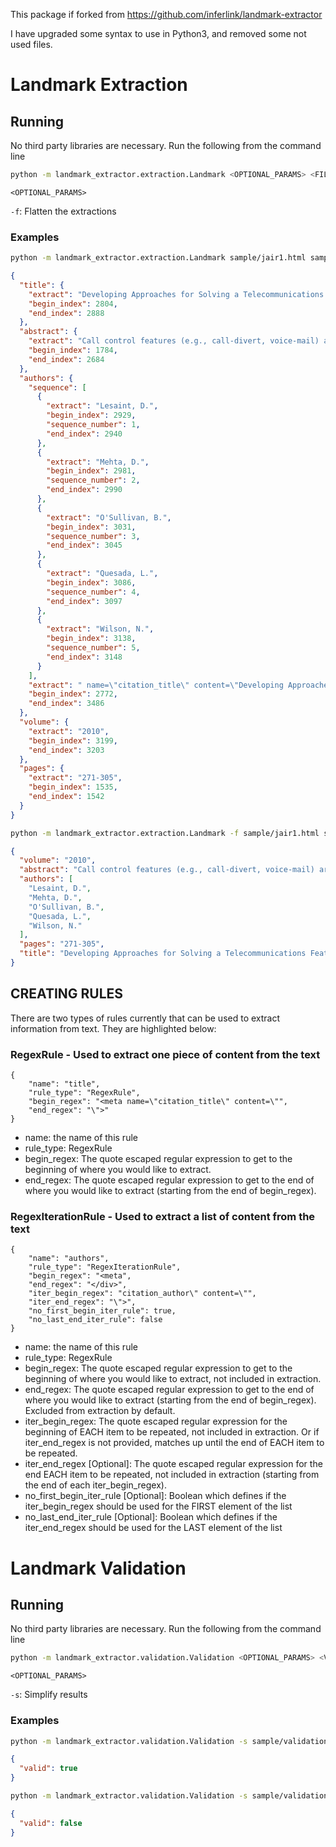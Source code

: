 This package if forked from https://github.com/inferlink/landmark-extractor 

I have upgraded some syntax to use in Python3, and removed some not used files.

# Landmark Extraction

## Running
No third party libraries are necessary. Run the following from the command line
``` bash
python -m landmark_extractor.extraction.Landmark <OPTIONAL_PARAMS> <FILE_TO_EXTRACT_FROM> <RULES_FILE>
```

`<OPTIONAL_PARAMS>`

`-f`: Flatten the extractions

### Examples
```bash
python -m landmark_extractor.extraction.Landmark sample/jair1.html sample/jair_rules.json
```
```json
{
  "title": {
    "extract": "Developing Approaches for Solving a Telecommunications Feature Subscription Problem",
    "begin_index": 2804,
    "end_index": 2888
  },
  "abstract": {
    "extract": "Call control features (e.g., call-divert, voice-mail) are primitive options to which users can subscribe off-line to personalise their service. The configuration of a feature subscription involves choosing and sequencing features from a catalogue and is subject to constraints that prevent undesirable feature interactions at run-time. When the subscription requested by a user is inconsistent, one problem is to find an optimal relaxation, which is a generalisation of the feedback vertex set problem on directed graphs, and thus it is an NP-hard task. We present several constraint programming formulations of the problem. We also present formulations using partial weighted maximum Boolean satisfiability and mixed integer linear programming. We study all these formulations by experimentally comparing them on a variety of randomly generated instances of the feature subscription problem.",
    "begin_index": 1784,
    "end_index": 2684
  },
  "authors": {
    "sequence": [
      {
        "extract": "Lesaint, D.",
        "begin_index": 2929,
        "sequence_number": 1,
        "end_index": 2940
      },
      {
        "extract": "Mehta, D.",
        "begin_index": 2981,
        "sequence_number": 2,
        "end_index": 2990
      },
      {
        "extract": "O'Sullivan, B.",
        "begin_index": 3031,
        "sequence_number": 3,
        "end_index": 3045
      },
      {
        "extract": "Quesada, L.",
        "begin_index": 3086,
        "sequence_number": 4,
        "end_index": 3097
      },
      {
        "extract": "Wilson, N.",
        "begin_index": 3138,
        "sequence_number": 5,
        "end_index": 3148
      }
    ],
    "extract": " name=\"citation_title\" content=\"Developing Approaches  for Solving a Telecommunications Feature Subscription Problem\">\n<meta name=\"citation_author\" content=\"Lesaint, D.\">\n<meta name=\"citation_author\" content=\"Mehta, D.\">\n<meta name=\"citation_author\" content=\"O'Sullivan, B.\">\n<meta name=\"citation_author\" content=\"Quesada, L.\">\n<meta name=\"citation_author\" content=\"Wilson, N.\">\n<meta name=\"citation_publication_date\" content=\"2010\">\n<meta name=\"citation_journal_title\" content=\"Journal of Artificial Intelligence Research\">\n<meta name=\"citation_firstpage\" content=\"271\">\n<meta name=\"citation_lastpage\" content=\"305\">\n<meta name=\"citation_pdf_url\" content=\"http://www.jair.org/media/2992/live-2992-5030-jair.pdf\">\n",
    "begin_index": 2772,
    "end_index": 3486
  },
  "volume": {
    "extract": "2010",
    "begin_index": 3199,
    "end_index": 3203
  },
  "pages": {
    "extract": "271-305",
    "begin_index": 1535,
    "end_index": 1542
  }
}
```
```bash
python -m landmark_extractor.extraction.Landmark -f sample/jair1.html sample/jair_rules.json
```
```json
{
  "volume": "2010",
  "abstract": "Call control features (e.g., call-divert, voice-mail) are primitive options to which users can subscribe off-line to personalise their service. The configuration of a feature subscription involves choosing and sequencing features from a catalogue and is subject to constraints that prevent undesirable feature interactions at run-time. When the subscription requested by a user is inconsistent, one problem is to find an optimal relaxation, which is a generalisation of the feedback vertex set problem on directed graphs, and thus it is an NP-hard task. We present several constraint programming formulations of the problem. We also present formulations using partial weighted maximum Boolean satisfiability and mixed integer linear programming. We study all these formulations by experimentally comparing them on a variety of randomly generated instances of the feature subscription problem.",
  "authors": [
    "Lesaint, D.",
    "Mehta, D.",
    "O'Sullivan, B.",
    "Quesada, L.",
    "Wilson, N."
  ],
  "pages": "271-305",
  "title": "Developing Approaches for Solving a Telecommunications Feature Subscription Problem"
}
```

## CREATING RULES
There are two types of rules currently that can be used to extract information from text. They are highlighted below:

### RegexRule - Used to extract one piece of content from the text
```
{
    "name": "title",
    "rule_type": "RegexRule",
    "begin_regex": "<meta name=\"citation_title\" content=\"",
    "end_regex": "\">"
}
```
* name: the name of this rule
* rule_type: RegexRule
* begin_regex: The quote escaped regular expression to get to the beginning of where you would like to extract.
* end_regex: The quote escaped regular expression to get to the end of where you would like to extract (starting from the end of begin_regex).

### RegexIterationRule - Used to extract a list of content from the text
```
{
    "name": "authors",
    "rule_type": "RegexIterationRule",
    "begin_regex": "<meta",
    "end_regex": "</div>",
    "iter_begin_regex": "citation_author\" content=\"",
    "iter_end_regex": "\">",
    "no_first_begin_iter_rule": true,
    "no_last_end_iter_rule": false
}
```
* name: the name of this rule
* rule_type: RegexRule
* begin_regex: The quote escaped regular expression to get to the beginning of where you would like to extract, not included in extraction.
* end_regex: The quote escaped regular expression to get to the end of where you would like to extract (starting from the end of begin_regex).  Excluded from extraction by default.
* iter_begin_regex: The quote escaped regular expression for the beginning of EACH item to be repeated, not included in extraction.  Or if iter_end_regex is not provided, matches up until the end of EACH item to be repeated.
* iter_end_regex [Optional]: The quote escaped regular expression for the end EACH item to be repeated, not included in extraction (starting from the end of each iter_begin_regex).
* no_first_begin_iter_rule [Optional]: Boolean which defines if the iter_begin_regex should be used for the FIRST element of the list
* no_last_end_iter_rule [Optional]: Boolean which defines if the iter_end_regex should be used for the LAST element of the list

# Landmark Validation

## Running
No third party libraries are necessary. Run the following from the command line
``` bash
python -m landmark_extractor.validation.Validation <OPTIONAL_PARAMS> <VALIDATION_RULES_FILE> <EXTRACTIONS>
```

`<OPTIONAL_PARAMS>`

`-s`: Simplify results

### Examples
```bash
python -m landmark_extractor.validation.Validation -s sample/validation_rules_sample_valid.json sample/sample_extrations.json
```
```json
{
  "valid": true
}
```

```bash
python -m landmark_extractor.validation.Validation -s sample/validation_rules_sample_invalid.json sample/sample_extrations.json
```
```json
{
  "valid": false
}
```